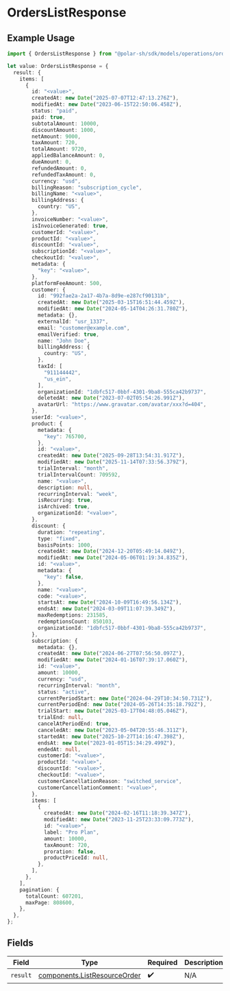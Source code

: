# OrdersListResponse

## Example Usage

```typescript
import { OrdersListResponse } from "@polar-sh/sdk/models/operations/orderslist.js";

let value: OrdersListResponse = {
  result: {
    items: [
      {
        id: "<value>",
        createdAt: new Date("2025-07-07T12:47:13.276Z"),
        modifiedAt: new Date("2023-06-15T22:50:06.458Z"),
        status: "paid",
        paid: true,
        subtotalAmount: 10000,
        discountAmount: 1000,
        netAmount: 9000,
        taxAmount: 720,
        totalAmount: 9720,
        appliedBalanceAmount: 0,
        dueAmount: 0,
        refundedAmount: 0,
        refundedTaxAmount: 0,
        currency: "usd",
        billingReason: "subscription_cycle",
        billingName: "<value>",
        billingAddress: {
          country: "US",
        },
        invoiceNumber: "<value>",
        isInvoiceGenerated: true,
        customerId: "<value>",
        productId: "<value>",
        discountId: "<value>",
        subscriptionId: "<value>",
        checkoutId: "<value>",
        metadata: {
          "key": "<value>",
        },
        platformFeeAmount: 500,
        customer: {
          id: "992fae2a-2a17-4b7a-8d9e-e287cf90131b",
          createdAt: new Date("2025-03-15T16:51:44.459Z"),
          modifiedAt: new Date("2024-05-14T04:26:31.780Z"),
          metadata: {},
          externalId: "usr_1337",
          email: "customer@example.com",
          emailVerified: true,
          name: "John Doe",
          billingAddress: {
            country: "US",
          },
          taxId: [
            "911144442",
            "us_ein",
          ],
          organizationId: "1dbfc517-0bbf-4301-9ba8-555ca42b9737",
          deletedAt: new Date("2023-07-02T05:54:26.991Z"),
          avatarUrl: "https://www.gravatar.com/avatar/xxx?d=404",
        },
        userId: "<value>",
        product: {
          metadata: {
            "key": 765700,
          },
          id: "<value>",
          createdAt: new Date("2025-09-28T13:54:31.917Z"),
          modifiedAt: new Date("2025-11-14T07:33:56.379Z"),
          trialInterval: "month",
          trialIntervalCount: 709592,
          name: "<value>",
          description: null,
          recurringInterval: "week",
          isRecurring: true,
          isArchived: true,
          organizationId: "<value>",
        },
        discount: {
          duration: "repeating",
          type: "fixed",
          basisPoints: 1000,
          createdAt: new Date("2024-12-20T05:49:14.049Z"),
          modifiedAt: new Date("2024-05-06T01:19:34.835Z"),
          id: "<value>",
          metadata: {
            "key": false,
          },
          name: "<value>",
          code: "<value>",
          startsAt: new Date("2024-10-09T16:49:56.134Z"),
          endsAt: new Date("2024-03-09T11:07:39.349Z"),
          maxRedemptions: 231585,
          redemptionsCount: 850103,
          organizationId: "1dbfc517-0bbf-4301-9ba8-555ca42b9737",
        },
        subscription: {
          metadata: {},
          createdAt: new Date("2024-06-27T07:56:50.097Z"),
          modifiedAt: new Date("2024-01-16T07:39:17.060Z"),
          id: "<value>",
          amount: 10000,
          currency: "usd",
          recurringInterval: "month",
          status: "active",
          currentPeriodStart: new Date("2024-04-29T10:34:50.731Z"),
          currentPeriodEnd: new Date("2024-05-26T14:35:18.792Z"),
          trialStart: new Date("2025-03-17T04:48:05.046Z"),
          trialEnd: null,
          cancelAtPeriodEnd: true,
          canceledAt: new Date("2023-05-04T20:55:46.311Z"),
          startedAt: new Date("2025-10-27T14:16:47.398Z"),
          endsAt: new Date("2023-01-05T15:34:29.499Z"),
          endedAt: null,
          customerId: "<value>",
          productId: "<value>",
          discountId: "<value>",
          checkoutId: "<value>",
          customerCancellationReason: "switched_service",
          customerCancellationComment: "<value>",
        },
        items: [
          {
            createdAt: new Date("2024-02-16T11:18:39.347Z"),
            modifiedAt: new Date("2023-11-25T23:33:09.773Z"),
            id: "<value>",
            label: "Pro Plan",
            amount: 10000,
            taxAmount: 720,
            proration: false,
            productPriceId: null,
          },
        ],
      },
    ],
    pagination: {
      totalCount: 607201,
      maxPage: 808600,
    },
  },
};
```

## Fields

| Field                                                                        | Type                                                                         | Required                                                                     | Description                                                                  |
| ---------------------------------------------------------------------------- | ---------------------------------------------------------------------------- | ---------------------------------------------------------------------------- | ---------------------------------------------------------------------------- |
| `result`                                                                     | [components.ListResourceOrder](../../models/components/listresourceorder.md) | :heavy_check_mark:                                                           | N/A                                                                          |